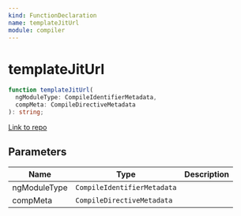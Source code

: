 ```yaml
---
kind: FunctionDeclaration
name: templateJitUrl
module: compiler
---
```


# templateJitUrl

```ts
function templateJitUrl(
  ngModuleType: CompileIdentifierMetadata,
  compMeta: CompileDirectiveMetadata
): string;
```

[Link to repo](https://github.com/timdeschryver/angular/blob/master/packages/compiler/src/compile_metadata.ts#L791-L795)

## Parameters

| Name         | Type                        | Description |
| ------------ | --------------------------- | ----------- |
| ngModuleType | `CompileIdentifierMetadata` |             |
| compMeta     | `CompileDirectiveMetadata`  |             |
